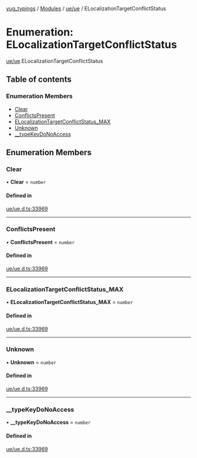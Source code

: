 [yug_typings](../README.md) / [Modules](../modules.md) / [ue/ue](../modules/ue_ue.md) / ELocalizationTargetConflictStatus

# Enumeration: ELocalizationTargetConflictStatus

[ue/ue](../modules/ue_ue.md).ELocalizationTargetConflictStatus

## Table of contents

### Enumeration Members

- [Clear](ue_ue.ELocalizationTargetConflictStatus.md#clear)
- [ConflictsPresent](ue_ue.ELocalizationTargetConflictStatus.md#conflictspresent)
- [ELocalizationTargetConflictStatus\_MAX](ue_ue.ELocalizationTargetConflictStatus.md#elocalizationtargetconflictstatus_max)
- [Unknown](ue_ue.ELocalizationTargetConflictStatus.md#unknown)
- [\_\_typeKeyDoNoAccess](ue_ue.ELocalizationTargetConflictStatus.md#__typekeydonoaccess)

## Enumeration Members

### Clear

• **Clear** = `number`

#### Defined in

[ue/ue.d.ts:33969](https://github.com/YugMetaverse/yug_typings/blob/25cad34/ue/ue.d.ts#L33969)

___

### ConflictsPresent

• **ConflictsPresent** = `number`

#### Defined in

[ue/ue.d.ts:33969](https://github.com/YugMetaverse/yug_typings/blob/25cad34/ue/ue.d.ts#L33969)

___

### ELocalizationTargetConflictStatus\_MAX

• **ELocalizationTargetConflictStatus\_MAX** = `number`

#### Defined in

[ue/ue.d.ts:33969](https://github.com/YugMetaverse/yug_typings/blob/25cad34/ue/ue.d.ts#L33969)

___

### Unknown

• **Unknown** = `number`

#### Defined in

[ue/ue.d.ts:33969](https://github.com/YugMetaverse/yug_typings/blob/25cad34/ue/ue.d.ts#L33969)

___

### \_\_typeKeyDoNoAccess

• **\_\_typeKeyDoNoAccess** = `number`

#### Defined in

[ue/ue.d.ts:33969](https://github.com/YugMetaverse/yug_typings/blob/25cad34/ue/ue.d.ts#L33969)
